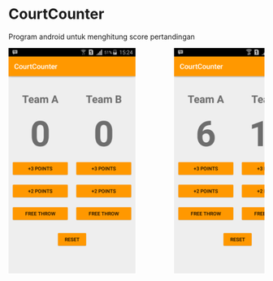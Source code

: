 # CourtCounter
Program android untuk menghitung score pertandingan

<pre>
<img src="Screenshot_1.png" width="250" height="444">         <img src="Screenshot_2.png" width="250" height="444">
</pre>
